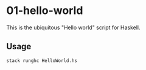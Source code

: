 # 01-hello-world

This is the ubiquitous "Hello world" script for Haskell.

## Usage

`stack runghc HelloWorld.hs`
